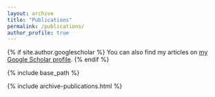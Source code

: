 ```yaml
---
layout: archive
title: "Publications"
permalink: /publications/
author_profile: true
---
```


{% if site.author.googlescholar %}
  You can also find my articles on <a href="{{site.author.googlescholar}}">my Google Scholar profile</a>.
{% endif %}

{% include base_path %}

<!-- {% for post in site.publications reversed %}
  {% include archive-single.html %}
{% endfor %} -->
{% include archive-publications.html %}
